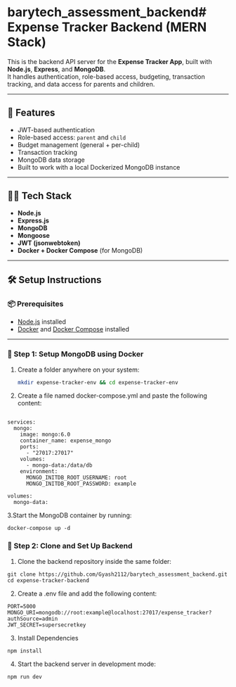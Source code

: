 # barytech_assessment_backend# Expense Tracker Backend (MERN Stack)

This is the backend API server for the **Expense Tracker App**, built with **Node.js**, **Express**, and **MongoDB**.  
It handles authentication, role-based access, budgeting, transaction tracking, and data access for parents and children.

---

## 🚀 Features

- JWT-based authentication
- Role-based access: `parent` and `child`
- Budget management (general + per-child)
- Transaction tracking
- MongoDB data storage
- Built to work with a local Dockerized MongoDB instance

---

## 🧑‍💻 Tech Stack

- **Node.js**
- **Express.js**
- **MongoDB**
- **Mongoose**
- **JWT (jsonwebtoken)**
- **Docker + Docker Compose** (for MongoDB)

---

## 🛠️ Setup Instructions

### 📦 Prerequisites

- [Node.js](https://nodejs.org/) installed
- [Docker](https://docs.docker.com/get-docker/) and [Docker Compose](https://docs.docker.com/compose/install/) installed

---

### 🧱 Step 1: Setup MongoDB using Docker

1. Create a folder anywhere on your system:
   ```bash
   mkdir expense-tracker-env && cd expense-tracker-env
   ```
2. Create a file named docker-compose.yml and paste the following content:

```version: '3.8'

services:
  mongo:
    image: mongo:6.0
    container_name: expense_mongo
    ports:
      - "27017:27017"
    volumes:
      - mongo-data:/data/db
    environment:
      MONGO_INITDB_ROOT_USERNAME: root
      MONGO_INITDB_ROOT_PASSWORD: example

volumes:
  mongo-data:
```

3.Start the MongoDB container by running:

```
docker-compose up -d
```

### 🧱 Step 2: Clone and Set Up Backend

1. Clone the backend repository inside the same folder:

```
git clone https://github.com/Gyash2112/barytech_assessment_backend.git
cd expense-tracker-backend
```

2. Create a .env file and add the following content:

```
PORT=5000
MONGO_URI=mongodb://root:example@localhost:27017/expense_tracker?authSource=admin
JWT_SECRET=supersecretkey
```

3. Install Dependencies

```
npm install
```

4. Start the backend server in development mode:

```
npm run dev
```
